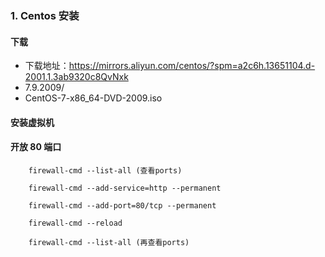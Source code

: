 ### 1. Centos 安装

#### 下载
- 下载地址：https://mirrors.aliyun.com/centos/?spm=a2c6h.13651104.d-2001.1.3ab9320c8QvNxk
- 7.9.2009/
- CentOS-7-x86_64-DVD-2009.iso

#### 安装虚拟机


#### 开放 80 端口
```
    firewall-cmd --list-all (查看ports)

    firewall-cmd --add-service=http --permanent

    firewall-cmd --add-port=80/tcp --permanent

    firewall-cmd --reload

    firewall-cmd --list-all (再查看ports)

```
